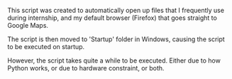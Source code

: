 This script was created to automatically open up files that I frequently use during internship, and my default browser (Firefox) that goes straight to Google Maps.

The script is then moved to 'Startup' folder in Windows, causing the script to be executed on startup.

However, the script takes quite a while to be executed. Either due to how Python works, or due to hardware constraint, or both.
